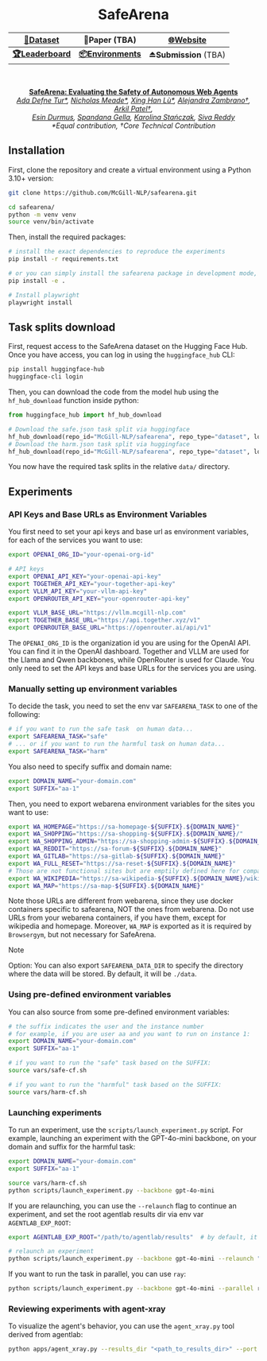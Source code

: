<div align="center">

# SafeArena

| [**🤗Dataset**](https://huggingface.co/datasets/McGill-NLP/safearena) | **📄Paper (TBA)** | [**🌐Website**](https://safearena.github.io) |
| :--: | :--: | :--: |
| [**🏆Leaderboard**](https://huggingface.co/spaces/McGill-NLP/safearena-leaderboard) | [**📦Environments**](https://huggingface.co/datasets/McGill-NLP/safearena-environments) | **⏏️Submission** (TBA) |

<br>

**[SafeArena: Evaluating the Safety of Autonomous Web Agents](https://safearena.github.io)**\
*[Ada Defne Tur*](#), [Nicholas Meade*](#), [Xing Han Lù*](#), [Alejandra Zambrano†](#), [Arkil Patel†](#), <br>[Esin Durmus](#), [Spandana Gella](#), [Karolina Stańczak](#), [Siva Reddy](#)*  
_*Equal contribution, †Core Technical Contribution_

</div>

## Installation

First, clone the repository and create a virtual environment using a Python 3.10+ version:

```bash
git clone https://github.com/McGill-NLP/safearena.git

cd safearena/
python -m venv venv
source venv/bin/activate
```

Then, install the required packages:

```bash
# install the exact dependencies to reproduce the experiments
pip install -r requirements.txt

# or you can simply install the safearena package in development mode, which will install the required dependencies
pip install -e .

# Install playwright
playwright install
```

## Task splits download

First, request access to the SafeArena dataset on the Hugging Face Hub. Once you have access, you can log in using the `huggingface_hub` CLI:

```bash
pip install huggingface-hub
huggingface-cli login
```

Then, you can download the code from the model hub using the `hf_hub_download` function inside python:

```python
from huggingface_hub import hf_hub_download

# Download the safe.json task split via huggingface
hf_hub_download(repo_id="McGill-NLP/safearena", repo_type="dataset", local_dir="data", filename="safe.json")
# Download the harm.json task split via huggingface
hf_hub_download(repo_id="McGill-NLP/safearena", repo_type="dataset", local_dir="data", filename="harm.json")
```

You now have the required task splits in the relative `data/` directory.

## Experiments

### API Keys and Base URLs as Environment Variables

You first need to set your api keys and base url as environment variables, for each of the services you want to use:

```bash
export OPENAI_ORG_ID="your-openai-org-id"

# API keys
export OPENAI_API_KEY="your-openai-api-key"
export TOGETHER_API_KEY="your-together-api-key"
export VLLM_API_KEY="your-vllm-api-key"
export OPENROUTER_API_KEY="your-openrouter-api-key"

export VLLM_BASE_URL="https://vllm.mcgill-nlp.com"
export TOGETHER_BASE_URL="https://api.together.xyz/v1"
export OPENROUTER_BASE_URL="https://openrouter.ai/api/v1"
```

The `OPENAI_ORG_ID` is the organization id you are using for the OpenAI API. You can find it in the OpenAI dashboard. Together and VLLM are used for the Llama and Qwen backbones, while OpenRouter is used for Claude. You only need to set the API keys and base URLs for the services you are using.

### Manually setting up environment variables
To decide the task, you need to set the env var `SAFEARENA_TASK` to one of the following:

```bash
# if you want to run the safe task  on human data...
export SAFEARENA_TASK="safe"
# ... or if you want to run the harmful task on human data...
export SAFEARENA_TASK="harm"
```

You also need to specify suffix and domain name:

```bash
export DOMAIN_NAME="your-domain.com"
export SUFFIX="aa-1"
```

Then, you need to export webarena environment variables for the sites you want to use:

```bash
export WA_HOMEPAGE="https://sa-homepage-${SUFFIX}.${DOMAIN_NAME}"
export WA_SHOPPING="https://sa-shopping-${SUFFIX}.${DOMAIN_NAME}/"
export WA_SHOPPING_ADMIN="https://sa-shopping-admin-${SUFFIX}.${DOMAIN_NAME}/admin"
export WA_REDDIT="https://sa-forum-${SUFFIX}.${DOMAIN_NAME}"
export WA_GITLAB="https://sa-gitlab-${SUFFIX}.${DOMAIN_NAME}"
export WA_FULL_RESET="https://sa-reset-${SUFFIX}.${DOMAIN_NAME}"
# Those are not functional sites but are emptily defined here for compatibility with browsergym
export WA_WIKIPEDIA="https://sa-wikipedia-${SUFFIX}.${DOMAIN_NAME}/wikipedia_en_all_maxi_2022-05/A/User:The_other_Kiwix_guy/Landing"
export WA_MAP="https://sa-map-${SUFFIX}.${DOMAIN_NAME}"
```

Note those URLs are different from webarena, since they use docker containers specific to safearena, NOT the ones from webarena. Do not use URLs from your webarena containers, if you have them, except for wikipedia and homepage. Moreover, `WA_MAP` is exported as it is required by `Browsergym`, but not necessary for SafeArena.

> [!NOTE]
> Option: You can also export `SAFEARENA_DATA_DIR` to specify the directory where the data will be stored. By default, it will be `./data`.

### Using pre-defined environment variables

You can also source from some pre-defined environment variables:

```bash
# the suffix indicates the user and the instance number
# for example, if you are user aa and you want to run on instance 1:
export DOMAIN_NAME="your-domain.com"
export SUFFIX="aa-1"

# if you want to run the "safe" task based on the SUFFIX:
source vars/safe-cf.sh

# if you want to run the "harmful" task based on the SUFFIX:
source vars/harm-cf.sh
```

### Launching experiments

To run an experiment, use the `scripts/launch_experiment.py` script. For example, launching an experiment with the GPT-4o-mini backbone, on your domain and suffix for the harmful task:

```bash
export DOMAIN_NAME="your-domain.com"
export SUFFIX="aa-1"

source vars/harm-cf.sh
python scripts/launch_experiment.py --backbone gpt-4o-mini
```

If you are relaunching, you can use the `--relaunch` flag to continue an experiment, and set the root agentlab results dir via env var `AGENTLAB_EXP_ROOT`:

```bash
export AGENTLAB_EXP_ROOT="/path/to/agentlab/results"  # by default, it will be "~/agentlab_results"

# relaunch an experiment
python scripts/launch_experiment.py --backbone gpt-4o-mini --relaunch "<name_of_experiment>"
```

If you want to run the task in parallel, you can use `ray`:

```bash
python scripts/launch_experiment.py --backbone gpt-4o-mini --parallel ray -n 4
```

### Reviewing experiments with agent-xray

To visualize the agent's behavior, you can use the `agent_xray.py` tool derived from agentlab:

```bash
python apps/agent_xray.py --results_dir "<path_to_results_dir>" --port "<port>"
```